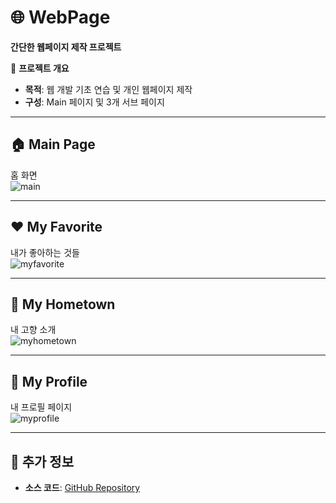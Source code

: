 # 🌐 WebPage  
**간단한 웹페이지 제작 프로젝트**  

📌 **프로젝트 개요**  
- **목적**: 웹 개발 기초 연습 및 개인 웹페이지 제작  
- **구성**: Main 페이지 및 3개 서브 페이지  

---

## 🏠 Main Page  
홈 화면  
![main](https://github.com/HaruNine/WebPage/assets/149753122/87501da4-66a0-4912-9d03-013613b8df4a)  

---

## ❤️ My Favorite  
내가 좋아하는 것들  
![myfavorite](https://github.com/HaruNine/WebPage/assets/149753122/6b2d0ed3-2c9a-4107-962c-03089614f3e1)  

---

## 🏡 My Hometown  
내 고향 소개  
![myhometown](https://github.com/HaruNine/WebPage/assets/149753122/9c58132b-0813-4516-a595-26e3e82fe0eb)  

---

## 👤 My Profile  
내 프로필 페이지  
![myprofile](https://github.com/HaruNine/WebPage/assets/149753122/ea7c3ec8-f5c2-4596-88c9-2f9de24f75b8)  

---

## 📌 추가 정보  
- **소스 코드**: [GitHub Repository](https://github.com/HaruNine/WebPage)  
